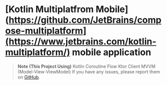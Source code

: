 # [Kotlin Multiplatfrom Mobile](https://github.com/JetBrains/compose-multiplatform](https://www.jetbrains.com/kotlin-multiplatform/) mobile application

> **Note (This Project Using)**
> Kotlin Coroutine Flow
> Ktor Client
> MVVM (Model-View-ViewModel)
> If you have any issues, please report them on [GitHub](https://github.com/JetBrains/compose-multiplatform/issues).

